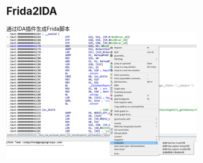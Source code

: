 # Frida2IDA
通过IDA插件生成Frida脚本
![img](https://github.com/0xy9en001/Frida2IDA/blob/8b5dc70e5f65012704fd3249a6e1b42b78841a32/img/91dd9e02-a03f-4635-aec5-9a89416763ad.png)
